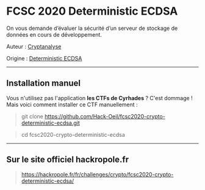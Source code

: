 # FCSC 2020 Deterministic ECDSA

On vous demande d’évaluer la sécurité d’un serveur de stockage de données en cours de développement.



Auteur : [Cryptanalyse](https://twitter.com/Cryptanalyse)


Origine : [Deterministic ECDSA](https://hackropole.fr/fr/challenges/crypto/fcsc2020-crypto-deterministic-ecdsa/)


-----------

## Installation manuel
Vous n'utilisez pas l'application **les CTFs de Cyrhades** ? C'est dommage !
Mais voici comment installer ce CTF manuellement :

> git clone https://github.com/Hack-Oeil/fcsc2020-crypto-deterministic-ecdsa.git

> cd fcsc2020-crypto-deterministic-ecdsa


-----------

## Sur le site officiel hackropole.fr
> https://hackropole.fr/fr/challenges/crypto/fcsc2020-crypto-deterministic-ecdsa/